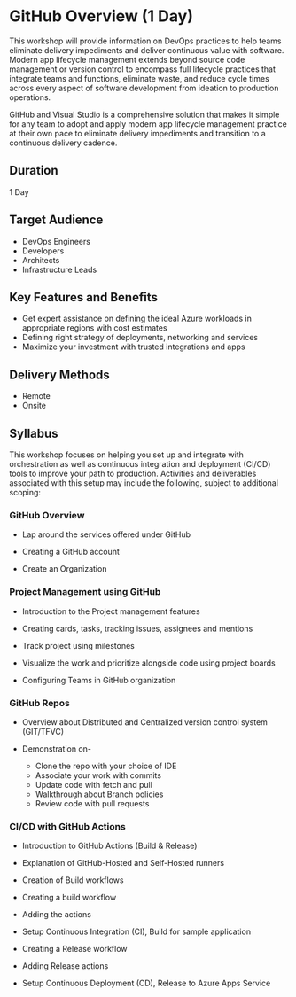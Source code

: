 # GitHub Overview (1 Day)

This workshop will provide information on DevOps practices to help teams eliminate delivery impediments and deliver continuous value with software. Modern app lifecycle management extends beyond source code management or version control to encompass full lifecycle practices that integrate teams and functions, eliminate waste, and reduce cycle times across every aspect of software development from ideation to production operations.  

GitHub and Visual Studio is a comprehensive solution that makes it simple for any team to adopt and apply modern app lifecycle management practice at their own pace to eliminate delivery impediments and transition to a continuous delivery cadence.

## Duration

1 Day

## Target Audience

- DevOps Engineers
- Developers
- Architects
- Infrastructure Leads

## Key Features and Benefits

- Get expert assistance on defining the ideal Azure workloads in appropriate regions with cost estimates
- Defining right strategy of deployments, networking and services
- Maximize your investment with trusted integrations and apps

## Delivery Methods

- Remote
- Onsite

## Syllabus

This workshop focuses on helping you set up and integrate with orchestration as well as continuous integration and deployment (CI/CD) tools to improve your path to production. Activities and deliverables associated with this setup may include the following, subject to additional scoping:

### GitHub Overview

- Lap around the services offered under GitHub

- Creating a GitHub account

- Create an Organization

### Project Management using GitHub

- Introduction to the Project management features

- Creating cards, tasks, tracking issues, assignees and mentions

- Track project using milestones

- Visualize the work and prioritize alongside code using project boards

- Configuring Teams in GitHub organization

### GitHub Repos

- Overview about Distributed and Centralized version control system (GIT/TFVC)

- Demonstration on-

    - Clone the repo with your choice of IDE
    - Associate your work with commits
    - Update code with fetch and pull
    - Walkthrough about Branch policies
    - Review code with pull requests

### CI/CD with GitHub Actions

- Introduction to GitHub Actions (Build & Release)

- Explanation of GitHub-Hosted and Self-Hosted runners

- Creation of Build workflows

- Creating a build workflow

- Adding the actions

- Setup Continuous Integration (CI), Build for sample application

- Creating a Release workflow

- Adding Release actions

- Setup Continuous Deployment (CD), Release to Azure Apps Service